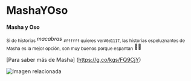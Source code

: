 # MashaYOso

**Masha y Oso**

<sub>Si de historias </sub> *macabras* <sub>  `#ffffff` quieres ver`#0d1117`, las historias espeluznantes de Masha es la mejor opción, son
muy buenos porque espantan</sub> 🧸😨


[Para saber más de Masha] (https://g.co/kgs/FQ9CjY)

![Imagen relacionada]([https://play-lh.googleusercontent.com/iFgLJ7Y0osvp1vghZRi2ySq0EPesTkMixFNeV9WbLSN6zLESfussoD9gJCx4HULiXw](https://www.google.com/url?sa=i&url=https%3A%2F%2Fwww.filmaffinity.com%2Fes%2Freviews2%2F1%2F189997.html&psig=AOvVaw05x0OltLirffs7Ttt-VK8R&ust=1676473413192000&source=images&cd=vfe&ved=0CBAQjRxqFwoTCPDK3KOklf0CFQAAAAAdAAAAABAZ))
